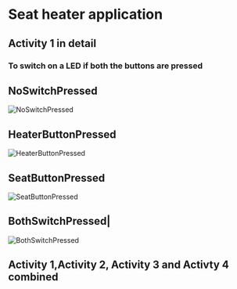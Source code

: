 # Seat heater application 

## Activity 1 in detail

### To switch on a LED if both the buttons are pressed

## NoSwitchPressed

![NoSwitchPressed](https://github.com/Chandru-crypted/EmbeddedTrackActivity/blob/main/Act1/simulation/no_switch_pressed.png)

## HeaterButtonPressed

![HeaterButtonPressed](https://github.com/Chandru-crypted/EmbeddedTrackActivity/blob/main/Act1/simulation/heater_button_pressed.png)

## SeatButtonPressed

![SeatButtonPressed](https://github.com/Chandru-crypted/EmbeddedTrackActivity/blob/main/Act1/simulation/seat_button_pressed.png)

## BothSwitchPressed|

![BothSwitchPressed](https://github.com/Chandru-crypted/EmbeddedTrackActivity/blob/main/Act1/simulation/both_button.png)

## Activity 1,Activity 2, Activity 3 and Activty 4 combined